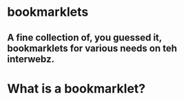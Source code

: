 # bookmarklets
A fine collection of, you guessed it, bookmarklets for various needs on teh interwebz.
---------------
# What is a bookmarklet?
